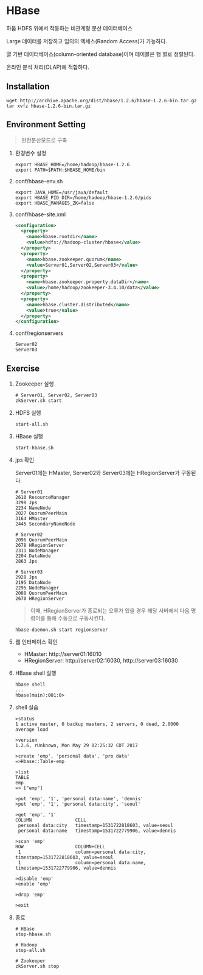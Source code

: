 # HBase

하둡 HDFS 위에서 작동하는 비관계형 분산 데이터베이스

Large 데이터를 저장하고 임의의 엑세스(Random Access)가 가능하다.

열 기반 데이터베이스(column-oriented database)이며 테이블은 행 별로 정렬된다.

온라인 분석 처리(OLAP)에 적합하다.



## Installation

```shell
wget http://archive.apache.org/dist/hbase/1.2.6/hbase-1.2.6-bin.tar.gz
tar xvfz hbase-1.2.6-bin.tar.gz
```



## Environment Setting

> 완전분산모드로 구축

1. 환경변수 설정

   ```shell
   export HBASE_HOME=/home/hadoop/hbase-1.2.6
   export PATH=$PATH:$HBASE_HOME/bin
   ```

2. conf/hbase-env.sh

   ```shell
   export JAVA_HOME=/usr/java/default
   export HBASE_PID_DIR=/home/hadoop/hbase-1.2.6/pids
   export HBASE_MANAGES_ZK=false
   ```

3. conf/hbase-site.xml

   ```xml
   <configuration>
     <property>
       <name>hbase.rootdir</name>
       <value>hdfs://hadoop-cluster/hbase</value>
     </property>
     <property>
       <name>hbase.zookeeper.quorum</name>
       <value>Server01,Server02,Server03</value>
     </property>
     <property>
       <name>hbase.zookeeper.property.dataDir</name>
       <value>/home/hadoop/zookeeper-3.4.10/data</value>
     </property>
     <property>
       <name>hbase.cluster.distributed</name>
       <value>true</value>
     </property>
   </configuration>
   ```

4. conf/regionservers

   ```
   Server02
   Server03
   ```

   

## Exercise

1. Zookeeper 실행

   ```shell
   # Server01, Server02, Server03
   zkServer.sh start
   ```

2. HDFS 실행

   ```shell
   start-all.sh
   ```

3. HBase 실행

   ```shell
   start-hbase.sh
   ```

4. jps 확인

   Server01에는 HMaster, Server02와 Server03에는 HRegionServer가 구동된다.

   ```shell
   # Server01
   2610 ResourceManager
   3298 Jps
   2234 NameNode
   2027 QuorumPeerMain
   3164 HMaster
   2445 SecondaryNameNode
   
   # Server02
   2096 QuorumPeerMain
   2678 HRegionServer
   2311 NodeManager
   2204 DataNode
   2863 Jps
   
   # Server03
   2928 Jps
   2195 DataNode
   2295 NodeManager
   2088 QuorumPeerMain
   2670 HRegionServer
   ```

   > 이때, HRegionServer가 종료되는 오류가 있을 경우 해당 서버에서 다음 명령어를 통해 수동으로 구동시킨다.

   ```shell
   hbase-daemon.sh start regionserver
   ```

5. 웹 인터페이스 확인

   - HMaster: http://server01:16010
   - HRegionServer: http://server02:16030, http://server03:16030

6. HBase shell 실행

   ```shell
   hbase shell
   ...
   hbase(main):001:0>
   ```

7. shell 실습

   ```shell
   >status
   1 active master, 0 backup masters, 2 servers, 0 dead, 2.0000 average load
   
   >version
   1.2.6, rUnknown, Mon May 29 02:25:32 CDT 2017
   
   >create 'emp', 'personal data', 'pro data'
   =>Hbase::Table-emp
   
   >list
   TABLE
   emp
   => ["emp"]
   
   >put 'emp', '1', 'personal data:name', 'dennis'
   >put 'emp', '1', 'personal data:city', 'seoul'
   
   >get 'emp', '1'
   COLUMN                CELL
    personal data:city   timestamp=1531722818603, value=seoul
    personal data:name   timestamp=1531722779906, value=dennis
   
   >scan 'emp'
   ROW                   COLUMN+CELL
    1                    column=personal data:city, timestamp=1531722818603, value=seoul
    1                    column=personal data:name, timestamp=1531722779906, value=dennis
   
   >disable 'emp'
   >enable 'emp'
   
   >drop 'emp'
   
   >exit
   ```

8. 종료

   ```shell
   # HBase
   stop-hbase.sh
   
   # Hadoop
   stop-all.sh
   
   # Zookeeper
   zkServer.sh stop
   ```

   

